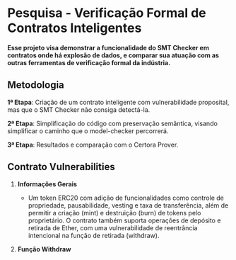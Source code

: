 # Pesquisa - Verificação Formal de Contratos Inteligentes

**Esse projeto visa demonstrar a funcionalidade do SMT Checker em contratos onde há explosão de dados, e comparar sua atuação com as outras ferramentas de verificação formal da indústria.**

## Metodologia

**1ª Etapa**: Criação de um contrato inteligente com vulnerabilidade proposital, mas que o SMT Checker não consiga detectá-la.

**2ª Etapa**: Simplificação do código com preservação semântica, visando simplificar o caminho que o model-checker percorrerá.

**3ª Etapa**: Resultados e comparação com o Certora Prover.

## Contrato Vulnerabilities

1. **Informações Gerais**

   - Um token ERC20 com adição de funcionalidades como controle de propriedade, pausabilidade, vesting e taxa de transferência, além de permitir a criação (mint) e destruição (burn) de tokens pelo proprietário. O contrato também suporta operações de depósito e retirada de Ether, com uma vulnerabilidade de reentrância intencional na função de retirada (withdraw).
  
2. **Função Withdraw**


